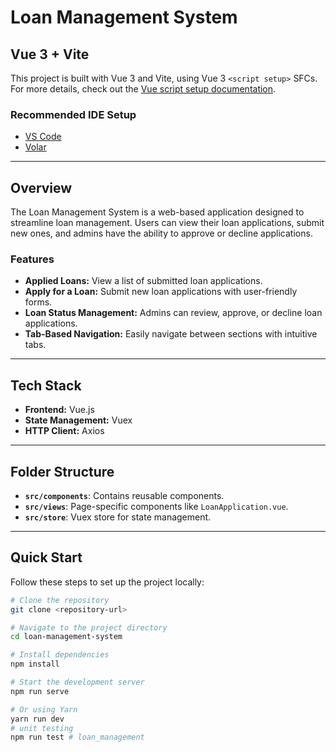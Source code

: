 # Loan Management System

## Vue 3 + Vite

This project is built with Vue 3 and Vite, using Vue 3 `<script setup>` SFCs. For more details, check out the [Vue script setup documentation](https://v3.vuejs.org/api/sfc-script-setup.html#sfc-script-setup).

### Recommended IDE Setup

- [VS Code](https://code.visualstudio.com/)
- [Volar](https://marketplace.visualstudio.com/items?itemName=Vue.volar)

---

## Overview

The Loan Management System is a web-based application designed to streamline loan management. Users can view their loan applications, submit new ones, and admins have the ability to approve or decline applications.

### Features

- **Applied Loans:** View a list of submitted loan applications.
- **Apply for a Loan:** Submit new loan applications with user-friendly forms.
- **Loan Status Management:** Admins can review, approve, or decline loan applications.
- **Tab-Based Navigation:** Easily navigate between sections with intuitive tabs.

---

## Tech Stack

- **Frontend:** Vue.js
- **State Management:** Vuex
- **HTTP Client:** Axios

---

## Folder Structure

- **`src/components`**: Contains reusable components.
- **`src/views`**: Page-specific components like `LoanApplication.vue`.
- **`src/store`**: Vuex store for state management.

---

## Quick Start

Follow these steps to set up the project locally:

```bash
# Clone the repository
git clone <repository-url>

# Navigate to the project directory
cd loan-management-system

# Install dependencies
npm install

# Start the development server
npm run serve

# Or using Yarn
yarn run dev
# unit testing 
npm run test # loan_management
